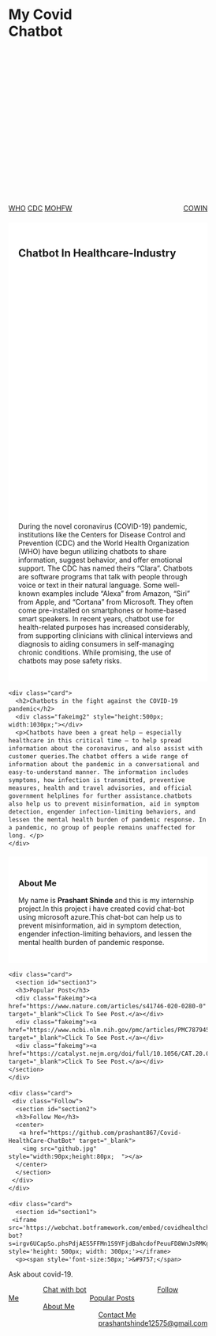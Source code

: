 <!DOCTYPE html>
<html>
<head>
<style>
* {
  box-sizing: border-box;
}

body {
  font-family: Arial;
  padding: 10px;
  background: #f1f1f1;
}

/* Header/Blog Title */
.header {
  padding: 30px;
  text-align: top left;
  background: white;
}

.header h1 {
  font-size: 50px;

}

/* Style the top navigation bar */
.topnav {
  overflow: hidden;
  background-color: #333;
}

/* Style the topnav links */
.topnav a {
  float: left;
  display: block;
  color: #f2f2f2;
  text-align: center;
  padding: 14px 16px;
  text-decoration: none;
}

/* Change color on hover */
.topnav a:hover {
  background-color: #ddd;
  color: black;
}

/* Create two unequal columns that floats next to each other */
/* Left column */
.leftcolumn {   
  float: left;
  width: 75%;
}

/* Right column */
.rightcolumn {
  float: left;
  width: 25%;
  background-color: #f1f1f1;
  padding-left: 20px;
}

/*image */
.fakeimg {
  width: 100%;
  padding: 20px;
}

.fakeimg a:link, a:visited {
  background-color: #333;
  color: white;
  padding: 15px 70px;
  text-align: center;
  text-decoration: none;
  display: inline-block;

}

a:hover, a:active {
  background-color: #ddd;
}

.fakeimg1 {
  background-image: url("chatbot2.png");
  width: 55%;
  padding: 20px;
    background-repeat: no-repeat;
background-size: 100% 100%;
}

.fakeimg2 {
  background-image: url("chat-bot1.jpg");
  width: 55%;
  padding: 20px;
    background-repeat: no-repeat;
background-size: 100% 100%;
}

.fakeimg3 {
  background-image: url("covidbot.jpg");
  width: 55%;
  padding: 20px;
    background-repeat: no-repeat;
background-size: 100% 100%;
}
/* Add a card effect for articles */
.card {
  background-color: white;
  padding: 20px;
  margin-top: 20px;
}

/* Clear floats after the columns */
.row:after {
  content: "";
  display: table;
  clear: both;
}

/* Footer */
.footer {
  padding: 20px;
  background-color: #333;
  margin-top: 20px;
}

/* Responsive layout - when the screen is less than 800px wide, make the two columns stack on top of each other instead of next to each other */
@media screen and (max-width: 800px) {
  .leftcolumn, .rightcolumn {   
    width: 100%;
    padding: 0;
  }
}

/* Responsive layout - when the screen is less than 400px wide, make the navigation links stack on top of each other instead of next to each other */
@media screen and (max-width: 400px) {
  .topnav a {
    float: none;
    width: 100%;
  }
}
</style>
</head>
<body>

<div class="header">
  </p>
  <div class="fakeimg3" style="height:400px; width:1425px; opacity: o.5;"><h1>My Covid<br>Chatbot</h1>
  </div>

</div>

<div class="topnav">
  <a href="https://www.who.int/" target="_blank">WHO</a>
  <a href="https://www.cdc.gov/" target="_blank">CDC</a>
  <a href="https://www.mohfw.gov.in/" target="_blank">MOHFW</a>
  <a href="https://www.cowin.gov.in/" target="_blank" style="float:right">COWIN</a>
</div>

<div class="row">
  <div class="leftcolumn">
    <div class="card">
      <h2>Chatbot In Healthcare-Industry</h2>
      <div class="fakeimg1" style="height:500px; width:1030px;"></div>
      <p>During the novel coronavirus (COVID-19) pandemic, institutions like the Centers for Disease Control and Prevention (CDC) and the World Health Organization (WHO) have begun utilizing chatbots to share information, suggest behavior, and offer emotional support. The CDC has named theirs “Clara”. Chatbots are software programs that talk with people through voice or text in their natural language. Some well-known examples include “Alexa” from Amazon, “Siri” from Apple, and “Cortana” from Microsoft. They often come pre-installed on smartphones or home-based smart speakers. In recent years, chatbot use for health-related purposes has increased considerably, from supporting clinicians with clinical interviews and diagnosis to aiding consumers in self-managing chronic conditions. While promising, the use of chatbots may pose safety risks.</p>
    </div>

    <div class="card">
      <h2>Chatbots in the fight against the COVID-19 pandemic</h2>
      <div class="fakeimg2" style="height:500px; width:1030px;"></div>
      <p>Chatbots have been a great help – especially healthcare in this critical time – to help spread information about the coronavirus, and also assist with customer queries.The chatbot offers a wide range of information about the pandemic in a conversational and easy-to-understand manner. The information includes symptoms, how infection is transmitted, preventive measures, health and travel advisories, and official government helplines for further assistance.chatbots also help us to prevent misinformation, aid in symptom detection, engender infection-limiting behaviors, and lessen the mental health burden of pandemic response. In a pandemic, no group of people remains unaffected for long. </p>
    </div>
  </div>

  <div class="rightcolumn">
    <div class="card">
     <section id="section4">
      <h3>About Me</h3>
        <p>My name is <b>Prashant Shinde</b> and this is my internship project.In this project i have created covid chat-bot using microsoft azure.This chat-bot can help us to prevent misinformation, aid in symptom detection, engender infection-limiting behaviors, and lessen the mental health burden of pandemic response.</p>
      </section>
    </div>

    <div class="card">
      <section id="section3">
      <h3>Popular Post</h3>
      <div class="fakeimg"><a href="https://www.nature.com/articles/s41746-020-0280-0" target="_blank">Click To See Post.</a></div>
      <div class="fakeimg"><a href="https://www.ncbi.nlm.nih.gov/pmc/articles/PMC7879453/" target="_blank">Click To See Post.</a></div>
      <div class="fakeimg"><a href="https://catalyst.nejm.org/doi/full/10.1056/CAT.20.0230" target="_blank">Click To See Post.</a></div>
    </section>
    </div>

    <div class="card">
     <div class="Follow"> 
      <section id="section2">
      <h3>Follow Me</h3>
      <center>
       <a href="https://github.com/prashant867/Covid-HealthCare-ChatBot" target="_blank">
        <img src="github.jpg"  style="width:90px;height:80px;  "></a>
      </center>
      </section>
     </div>
    </div>
    
    <div class="card">
      <section id="section1">
     <iframe src='https://webchat.botframework.com/embed/covidhealthchatbot-bot?s=irgv6UCapSo.phsPdjAES5FFMn1S9YFjdBahcdofPeuuFD8WnJsRMKg'  style='height: 500px; width: 300px;'></iframe>
      <p><span style='font-size:50px;'>&#9757;</span>
Ask about covid-19.</p>
    </div>
      </section>
  </div>
</div>

<div class="footer">
<footer>
<section>
<a href="#section1" style="padding: 15px 70px;">Chat with bot</a>
<a href="#section2" style="padding: 15px 70px;">Follow Me</a>
<a href="#section3" style="padding: 15px 70px;">Popular Posts</a>
<a href="#section4" style="padding: 15px 70px;">About Me</a>
<a href="maileto:prashantshinde12575@gmail.com" style="float:right; ">Contact Me <br>prashantshinde12575@gmail.com</a>

</section>
</footer>
</div>

</body>
</html>
 
